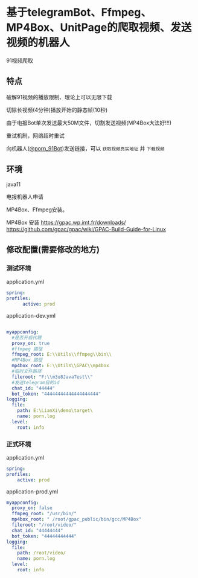 # 基于telegramBot、Ffmpeg、MP4Box、UnitPage的爬取视频、发送视频的机器人
91视频爬取


## 特点

破解91视频的播放限制、理论上可以无限下载

切除长视频(4分钟)播放开始的静态帧(10秒)

由于电报Bot单次发送最大50M文件，切割发送视频(MP4Box大法好!!!)

重试机制，网络超时重试

向机器人([@porn_91Bot](https://t.me/porn_91Bot))发送链接，可以 `获取视频真实地址` 并 `下载视频`

## 环境

java11

电报机器人申请

MP4Box、Ffmpeg安装。

MP4Box 安装
https://gpac.wp.imt.fr/downloads/
https://github.com/gpac/gpac/wiki/GPAC-Build-Guide-for-Linux


## 修改配置(需要修改的地方)

### 测试环境

application.yml

```yaml
spring:
profiles:
      active: prod
```





 application-dev.yml

```yaml

myappconfig:
  #是否开启代理
  proxy_on: true
  #ffmpeg 路径
  ffmpeg_root: E:\\Utils\\ffmpeg\\bin\\
  #MP4Box 路径
  mp4box_root: E:\\Utils\\GPAC\\mp4box
  #临时文件路径
  fileroot: "F:\\m3u8JavaTest\\"
  #发送telegram目的id
  chat_id: "44444"
  bot_token: "44444444444444444444"
logging:
  file:
    path: E:\LianXi\demo\target\
    name: porn.log
  level:
    root: info
```
### 正式环境

application.yml
```yaml
spring:
profiles:
    active: prod
```

application-prod.yml

```yaml
myappconfig:
  proxy_on: false
  ffmpeg_root: "/usr/bin/"
  mp4box_root: " /root/gpac_public/bin/gcc/MP4Box"
  fileroot: "/root/video/"
  chat_id: "44444444"
  bot_token: "44444444444"
logging:
  file:
    path: /root/video/
    name: porn.log
  level:
    root: info
```
